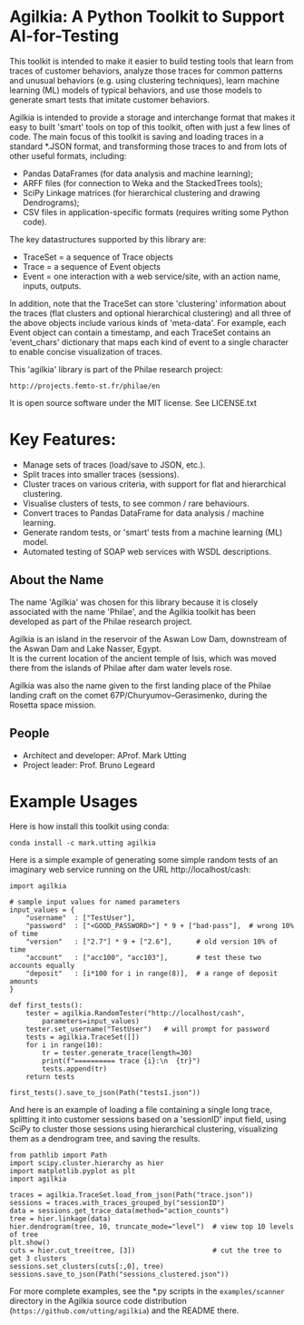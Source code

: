 # Agilkia: A Python Toolkit to Support AI-for-Testing

This toolkit is intended to make it easier to build testing tools that learn
from traces of customer behaviors, analyze those traces for common patterns
and unusual behaviors (e.g. using clustering techniques), learn machine learning (ML)
models of typical behaviors, and use those models to generate smart tests that
imitate customer behaviors.

Agilkia is intended to provide a storage and interchange format that makes it easy to
built 'smart' tools on top of this toolkit, often with just a few lines of code.
The main focus of this toolkit is saving and loading traces in a standard *.JSON
format, and transforming those traces to and from lots of other useful formats,
including:

 * Pandas DataFrames (for data analysis and machine learning);
 * ARFF files (for connection to Weka and the StackedTrees tools);
 * SciPy Linkage matrices (for hierarchical clustering and drawing Dendrograms);
 * CSV files in application-specific formats (requires writing some Python code).

The key datastructures supported by this library are:

 * TraceSet = a sequence of Trace objects
 * Trace = a sequence of Event objects
 * Event = one interaction with a web service/site, with an action name, inputs, outputs.

In addition, note that the TraceSet can store 'clustering' information about the
traces (flat clusters and optional hierarchical clustering) and all three of the
above objects include various kinds of 'meta-data'.  For example, each Event
object can contain a timestamp, and each TraceSet contains an 'event_chars' dictionary
that maps each kind of event to a single character to enable concise visualization of traces.


This 'agilkia' library is part of the Philae research project:

    http://projects.femto-st.fr/philae/en

It is open source software under the MIT license.
See LICENSE.txt

# Key Features:

* Manage sets of traces (load/save to JSON, etc.).
* Split traces into smaller traces (sessions).
* Cluster traces on various criteria, with support for flat and hierarchical clustering.
* Visualise clusters of tests, to see common / rare behaviours.
* Convert traces to Pandas DataFrame for data analysis / machine learning.
* Generate random tests, or 'smart' tests from a machine learning (ML) model.
* Automated testing of SOAP web services with WSDL descriptions.


## About the Name

The name 'Agilkia' was chosen for this library because it is
closely associated with the name 'Philae', and the Agilkia toolkit
has been developed as part of the Philae research project.

Agilkia is an island in the reservoir of the Aswan Low Dam, 
downstream of the Aswan Dam and Lake Nasser, Egypt.  
It is the current location of the ancient temple of Isis, which was 
moved there from the islands of Philae after dam water levels rose.
    
Agilkia was also the name given to the first landing place of the
Philae landing craft on the comet 67P/Churyumov–Gerasimenko,
during the Rosetta space mission.


## People

* Architect and developer: AProf. Mark Utting
* Project leader: Prof. Bruno Legeard


# Example Usages

Here is how install this toolkit using conda:
```
conda install -c mark.utting agilkia
```

Here is a simple example of generating some simple random tests of an imaginary
web service running on the URL http://localhost/cash:
```
import agilkia

# sample input values for named parameters
input_values = {
    "username"  : ["TestUser"],
    "password"  : ["<GOOD_PASSWORD>"] * 9 + ["bad-pass"],  # wrong 10% of time
    "version"   : ["2.7"] * 9 + ["2.6"],      # old version 10% of time
    "account"   : ["acc100", "acc103"],       # test these two accounts equally
    "deposit"   : [i*100 for i in range(8)],  # a range of deposit amounts
}

def first_tests():
    tester = agilkia.RandomTester("http://localhost/cash",
        parameters=input_values)
    tester.set_username("TestUser")   # will prompt for password
    tests = agilkia.TraceSet([])
    for i in range(10):
        tr = tester.generate_trace(length=30)
        print(f"========== trace {i}:\n  {tr}")
        tests.append(tr)
    return tests

first_tests().save_to_json(Path("tests1.json"))
```

And here is an example of loading a file containing a single long trace, splitting it into
customer sessions based on a 'sessionID' input field, using SciPy to cluster those sessions
using hierarchical clustering, visualizing them as a dendrogram tree, and saving the results.
```
from pathlib import Path
import scipy.cluster.hierarchy as hier
import matplotlib.pyplot as plt
import agilkia

traces = agilkia.TraceSet.load_from_json(Path("trace.json"))
sessions = traces.with_traces_grouped_by("sessionID")
data = sessions.get_trace_data(method="action_counts")
tree = hier.linkage(data)
hier.dendrogram(tree, 10, truncate_mode="level")  # view top 10 levels of tree
plt.show()
cuts = hier.cut_tree(tree, [3])                   # cut the tree to get 3 clusters
sessions.set_clusters(cuts[:,0], tree)
sessions.save_to_json(Path("sessions_clustered.json"))
```

For more complete examples, see the *.py scripts in the `examples/scanner` directory in the
Agilkia source code distribution (`https://github.com/utting/agilkia`) and the README there.
